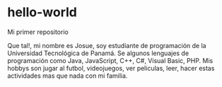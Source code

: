 # hello-world
Mi primer repositorio

Que tal!, mi nombre es Josue, soy estudiante de programación de la Universidad Tecnológica de Panamá.
Se algunos lenguajes de programación como Java, JavaScript, C++, C#, Visual Basic, PHP.
Mis hobbys son jugar al futbol, videojuegos, ver peliculas, leer, hacer estas actividades mas que nada con mi familia.
